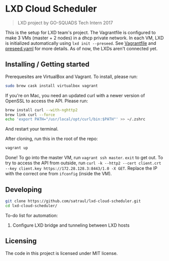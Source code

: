 # LXD Cloud Scheduler
>LXD project by GO-SQUADS Tech Intern 2017

This is the setup for LXD team's project.
The Vagrantfile is configured to make 3 VMs (master + 2 nodes) in a dhcp private network.
In each VM, LXD is initialized automatically using ```lxd init --preseed```.
See [Vagrantfile](Vagrantfile) and [preseed.yaml](preseed.yaml) for more details.
As of now, the LXDs aren't connected yet.

## Installing / Getting started

Prerequesites are VirtualBox and Vagrant. To install, please run:
```bash
sudo brew cask install virtualbox vagrant
```
If you're on Mac, you need an updated curl with a newer version of OpenSSL to access the API.
Please run:
```bash
brew install curl --with-nghttp2
brew link curl --force
echo 'export PATH="/usr/local/opt/curl/bin:$PATH"' >> ~/.zshrc
```
And restart your terminal.

After cloning, run this in the root of the repo:
```bash
vagrant up
```
Done! To go into the master VM, run ```vagrant ssh master```. ```exit``` to get out.
To try to access the API from outside, run ```curl -k --http2 --cert client.crt --key client.key https://172.28.128.3:8443/1.0 -X GET```.
Replace the IP with the correct one from ```ifconfig``` (inside the VM).

## Developing

```bash
git clone https://github.com/satraul/lxd-cloud-scheduler.git
cd lxd-cloud-scheduler/
```

To-do list for automation:
1. Configure LXD bridge and tunneling between LXD hosts

## Licensing

The code in this project is licensed under MIT license.
